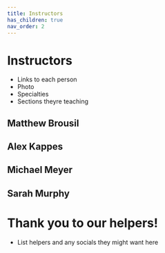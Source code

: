 ```yaml
---
title: Instructors
has_children: true
nav_order: 2
---
```


# Instructors

- Links to each person
- Photo
- Specialties
- Sections theyre teaching

## Matthew Brousil

## Alex Kappes

## Michael Meyer 

## Sarah Murphy


# Thank you to our helpers!

- List helpers and any socials they might want here
